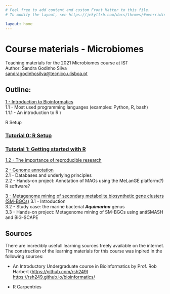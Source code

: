 ```yaml
---
# Feel free to add content and custom Front Matter to this file.
# To modify the layout, see https://jekyllrb.com/docs/themes/#overriding-theme-defaults

layout: home
---
```


# Course materials - Microbiomes

Teaching materials for the 2021 Microbiomes course at IST \
Author: Sandra Godinho Silva \
sandragodinhosilva@tecnico.ulisboa.pt


## Outline:
[1 - Introduction to Bioinformatics](bioinformatics-intro) \
1.1 - Most used programming languages (examples: Python, R, bash) \
1.1.1 - An introduction to R \

R Setup
### <a href='pages/R_setup.html'> Tutorial 0: R Setup
### <a href='pages/R_basics.html'> Tutorial 1: Getting started with R


1.2 - The importance of reproducible research 

[2 - Genome annotation](#2) \
2.1 - Databases and underlying principles \
2.2 - Hands-on project: Annotation of MAGs using the MeLanGE platform(?) R software?

[3 - Metagenome mining of secondary metabolite biosynthetic gene clusters (SM-BGCs)](#3) 
3.1 - Introduction \
3.2 - Study case: the marine bacterial ***Aquimarina*** genus \
3.3 - Hands-on project: Metagenome mining of SM-BGCs using antiSMASH and BiG-SCAPE


## Sources
There are incredibly usefull learning sources freely available on the internet. The construction of the learning materials for this course was inpired in the following sources:

* An Introductory Undergraduate course in Bioinformatics by Prof. Rob Harbert  (https://github.com/rsh249)
https://rsh249.github.io/bioinformatics/

* R Carpentries
